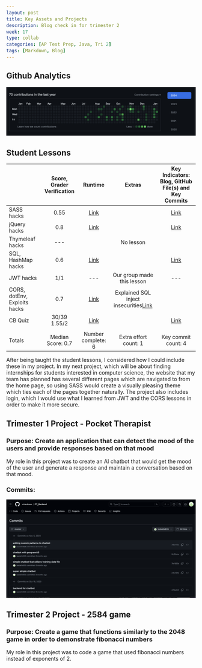 ```yaml
---
layout: post
title: Key Assets and Projects
description: Blog check in for trimester 2
week: 17
type: collab
categories: [AP Test Prep, Java, Tri 2]
tags: [Markdown, Blog]
---
```


## Github Analytics
![github analytics](github_analytics.png)

## Student Lessons
|                              | Score, Grader Verification |      Runtime     |        Extras       | Key Indicators: Blog, GitHub File(s) and Key Commits |
|------------------------------|:--------------------------:|:----------------:|:-------------------:|:----------------------------------------------------:|
| SASS hacks |0.55|[Link](https://github.com/isabelle926/isabelleTri2/blob/main/_notebooks/2023-12-05-FinalSASSLesson.ipynb)|   |[Link](https://github.com/isabelle926/isabelleTri2/commit/1a5accf11a906e315548bcfebb4ffe15a98ce8b1)|
| jQuery hacks |0.8|[Link](https://github.com/isabelle926/isabelleTri2/blob/main/_notebooks/2023-12-07-CRUD-JQUERY-HACKS.ipynb)| |[Link](https://github.com/isabelle926/isabelleTri2/commit/1a5accf11a906e315548bcfebb4ffe15a98ce8b1)|
| Thymeleaf hacks |---|                  |No lesson|    |
| SQL, HashMap hacks |0.6|[Link](https://github.com/isabelle926/isabelleTri2/blob/main/_notebooks/2023-12-13-HashmapsHashsetsCollections.ipynb)|  |[Link](https://github.com/isabelle926/isabelleTri2/commit/1a5accf11a906e315548bcfebb4ffe15a98ce8b1)|
| JWT hacks | 1/1 |---|Our group made this lesson|---|
| CORS, dotEnv, Exploits hacks | 0.7 |[Link](https://github.com/isabelle926/isabelleTri2/blob/main/_notebooks/2023-12-08-JavaExploitsStudent.ipynb)|Explained SQL inject insecurities[Link](https://github.com/isabelle926/isabelleTri2/blob/main/_notebooks/2023-12-08-JavaExploitsStudent.ipynb)|
| CB Quiz |30/39 1.55/2|[Link](https://github.com/isabelle926/isabelleTri2/commit/f6aa9dd9f4dc8dd6a1ef69dab4284dc86296c427)|   |[Link](https://github.com/isabelle926/isabelleTri2/commit/f6aa9dd9f4dc8dd6a1ef69dab4284dc86296c427)|
|   |   |   |   |   |
| Totals | Median Score: 0.7 | Number complete: 6 | Extra effort count: 1 | Key commit count: 4 |

After being taught the student lessons, I considered how I could include these in my project. In my next project, which will be about finding internships for students interested in computer science, the website that my team has planned has several different pages which are navigated to from the home page, so using SASS would create a visually pleasing theme which ties each of the pages together naturally. The project also includes login, which I would use what I learned from JWT and the CORS lessons in order to make it more secure. 

## Trimester 1 Project - Pocket Therapist

### Purpose: Create an application that can detect the mood of the users and provide responses based on that mood

My role in this project was to create an AI chatbot that would get the mood of the user and generate a response and maintain a conversation based on that mood. 

### Commits:

![github analytics 2](keyind2.png)

## Trimester 2 Project - 2584 game

### Purpose: Create a game that functions similarly to the 2048 game in order to demonstrate fibonacci numbers

My role in this project was to code a game that used fibonacci numbers instead of exponents of 2. 
